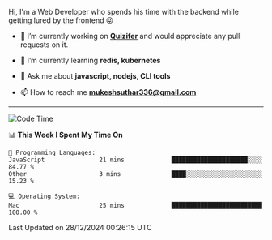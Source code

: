 Hi, I'm a Web Developer who spends his time with the backend while getting lured by the frontend 😜

- 🔭 I’m currently working on **[Quizifer](https://github.com/SutharMukesh/Quizifer/)** and would appreciate any pull requests on it.

- 🌱 I’m currently learning **redis, kubernetes**

- 💬 Ask me about **javascript, nodejs, CLI tools**

- 📫 How to reach me **mukeshsuthar336@gmail.com**

---
<!--START_SECTION:waka-->
![Code Time](http://img.shields.io/badge/Code%20Time-3%2C209%20hrs%2046%20mins-blue)

📊 **This Week I Spent My Time On** 

```text
💬 Programming Languages: 
JavaScript               21 mins             █████████████████████░░░░   84.77 % 
Other                    3 mins              ████░░░░░░░░░░░░░░░░░░░░░   15.23 % 

💻 Operating System: 
Mac                      25 mins             █████████████████████████   100.00 % 
```


 Last Updated on 28/12/2024 00:26:15 UTC
<!--END_SECTION:waka-->
